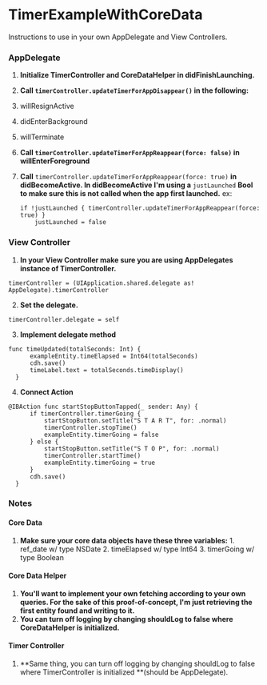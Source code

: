 # TimerExampleWithCoreData

Instructions to use in your own AppDelegate and View Controllers.

### AppDelegate
1. **Initialize TimerController and CoreDataHelper in didFinishLaunching.**
2. **Call `timerController.updateTimerForAppDisappear()` in the following:**
  1. willResignActive
  2. didEnterBackground
  3. willTerminate
3. **Call `timerController.updateTimerForAppReappear(force: false)` in willEnterForeground**
4. **Call** `timerController.updateTimerForAppReappear(force: true)` **in didBecomeActive. In didBecomeActive I'm using a** `justLaunched` **Bool to make sure this is not called when the app first launched.**
  ex: 
   
    ```
    if !justLaunched { timerController.updateTimerForAppReappear(force: true) }
		justLaunched = false
    ```
    
### View Controller
1. **In your View Controller make sure you are using AppDelegates instance of TimerController.**

  ```
  timerController = (UIApplication.shared.delegate as! AppDelegate).timerController
  ```
2. **Set the delegate.**

  ```
  timerController.delegate = self
  ```
3. **Implement delegate method**

  ```
  func timeUpdated(totalSeconds: Int) {
		exampleEntity.timeElapsed = Int64(totalSeconds)
		cdh.save()
		timeLabel.text = totalSeconds.timeDisplay()
	}
  ```
4. **Connect Action**

  ```
  @IBAction func startStopButtonTapped(_ sender: Any) {
		if timerController.timerGoing {
			startStopButton.setTitle("S T A R T", for: .normal)
			timerController.stopTime()
			exampleEntity.timerGoing = false
		} else {
			startStopButton.setTitle("S T O P", for: .normal)
			timerController.startTime()
			exampleEntity.timerGoing = true
		}
		cdh.save()
	}
  ```
  
### Notes
#### Core Data
  1. **Make sure your core data objects have these three variables:**
    1. ref_date w/ type NSDate
    2. timeElapsed w/ type Int64
    3. timerGoing w/ type Boolean
    
#### Core Data Helper
  1. **You'll want to implement your own fetching according to your own queries. For the sake of this proof-of-concept, I'm just retrieving the first entity found and writing to it.**
  2. **You can turn off logging by changing shouldLog to false where CoreDataHelper is initialized.**

#### Timer Controller
  1. **Same thing, you can turn off logging by changing shouldLog to false where TimerController is initialized **(should be AppDelegate).
